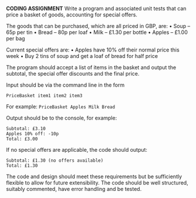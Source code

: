 **CODING ASSIGNMENT** 
Write a program and associated unit tests that can price a basket of goods, accounting for special offers. 

The goods that can be purchased, which are all priced in GBP, are: 
	• Soup – 65p per tin 
	• Bread – 80p per loaf 
	• Milk – £1.30 per bottle 
	• Apples – £1.00 per bag 

Current special offers are: 
• Apples have 10% off their normal price this week 
• Buy 2 tins of soup and get a loaf of bread for half price

The program should accept a list of items in the basket and output the subtotal, the special offer discounts and the final price. 

Input should be via the command line in the form 

    PriceBasket item1 item2 item3

For example: `PriceBasket Apples Milk Bread` 

Output should be to the console, for example: 

    Subtotal: £3.10 
    Apples 10% off: -10p 
    Total: £3.00 

If no special offers are applicable, the code should output:

    Subtotal: £1.30 (no offers available) 
    Total: £1.30 

The code and design should meet these requirements but be sufficiently flexible to allow for future extensibility. The code should be well structured, suitably commented, have error handling and be tested.
